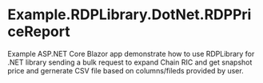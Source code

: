 # Example.RDPLibrary.DotNet.RDPPriceReport
Example ASP.NET Core Blazor app demonstrate how to use RDPLibrary for .NET library sending a bulk request to expand Chain RIC and get snapshot price and gernerate CSV file based on columns/fileds provided by user.
